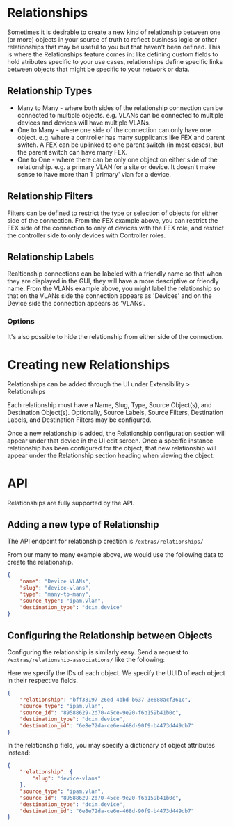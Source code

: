 # Relationships
Sometimes it is desirable to create a new kind of relationship between one (or more) objects in your source of truth to reflect business logic or other relationships that may be useful to you but that haven't been defined. This is where the Relationships feature comes in: like defining custom fields to hold atributes specific to your use cases, relationships define specific links between objects that might be specific to your network or data.

## Relationship Types

* Many to Many -  where both sides of the relationship connection can be connected to multiple objects. e.g. VLANs can be connected to multiple devices and devices will have multiple VLANs.
* One to Many - where one side of the connection can only have one object. e.g. where a controller has many supplicants like FEX and parent switch. A FEX can be uplinked to one parent switch (in most cases), but the parent switch can have many FEX. 
* One to One - where there can be only one object on either side of the relationship. e.g. a primary VLAN for a site or device. It doesn't make sense to have more than 1 'primary' vlan for a device.

## Relationship Filters

Filters can be defined to restrict the type or selection of objects for either side of the connection. From the FEX example above, you can restrict the FEX side of the connection to only of devices with the FEX role, and restrict the controller side to only devices with Controller roles.

## Relationship Labels

Realtionship connections can be labeled with a friendly name so that when they are displayed in the GUI, they will have a more descriptive or friendly name. From the VLANs example above, you might label the relationship so that on the VLANs side the connection appears as 'Devices' and on the Device side the connection appears as 'VLANs'. 

### Options

It's also possible to hide the relationship from either side of the connection. 

# Creating new Relationships

Relationships can be added through the UI under Extensibility > Relationships

Each relationship must have a Name, Slug, Type, Source Object(s), and Destination Object(s). Optionally, Source Labels, Source Filters, Destination Labels, and Destination Filters may be configured. 

Once a new relationship is added, the Relationship configuration section will appear under that device in the UI edit screen. Once a specific instance relationship has been configured for the object, that new relationship will appear under the Relationship section heading when viewing the object.


# API

Relationships are fully supported by the API. 

## Adding a new type of Relationship

The API endpoint for relationship creation is `/extras/relationships/`

From our many to many example above, we would use the following data to create the relationship. 

```json
{
    "name": "Device VLANs",
    "slug": "device-vlans",
    "type": "many-to-many",
    "source_type": "ipam.vlan",
    "destination_type": "dcim.device"
}
```

## Configuring the Relationship between Objects

Configuring the relationship is similarly easy. Send a request to `/extras/relationship-associations/` like the following:

Here we specify the IDs of each object. We specify the UUID of each object in their respective fields.

```json
{
    "relationship": "bff38197-26ed-4bbd-b637-3e688acf361c",
    "source_type": "ipam.vlan",
    "source_id": "89588629-2d70-45ce-9e20-f6b159b41b0c",
    "destination_type": "dcim.device",
    "destination_id": "6e8e72da-ce6e-468d-90f9-b4473d449db7"
}
```

In the relationship field, you may specify a dictionary of object attributes instead:

```json
{
    "relationship": {
        "slug": "device-vlans"
    },
    "source_type": "ipam.vlan",
    "source_id": "89588629-2d70-45ce-9e20-f6b159b41b0c",
    "destination_type": "dcim.device",
    "destination_id": "6e8e72da-ce6e-468d-90f9-b4473d449db7"
}
```